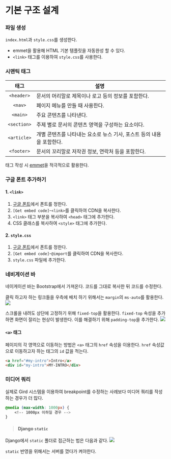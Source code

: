 # 기본 구조 설계
### 파일 생성
`index.html`과 `style.css`를 생성한다.

- emmet을 활용해 HTML 기본 템플릿을 자동완성 할 수 있다.
- `<link>` 태그를 이용하여 `style.css`를 사용한다.

### 시맨틱 태그
|태그|설명|
|:-:|---|
|`<header>`|문서의 머리말로 제목이나 로고 등의 정보를 포함한다.|
|`<nav>`|페이지 메뉴를 만들 때 사용한다.|
|`<main>`|주요 콘텐츠를 나타낸다.|
|`<section>`|주제 별로 문서의 콘텐츠 영역을 구성하는 요소이다.|
|`<article>`|개별 콘텐츠를 나타내는 요소로 뉴스 기사, 포스트 등의 내용을 포함한다.|
|`<footer>`|문서의 꼬리말로 저작권 정보, 연락처 등을 포함한다.|

태그 작성 시 <a href="https://docs.emmet.io/cheat-sheet/" target="_blank">emmet</a>을 적극적으로 활용한다.

### 구글 폰트 추가하기
#### 1. `<link>`
1. <a href="https://fonts.google.com/?subset=korean&noto.script=Kore" target="_blank">구글 폰트</a>에서 폰트를 정한다.
2. `[Get embed code]`-`<link>`를 클릭하여 CDN을 복사한다.
3. `<link>` 태그 부분을 복사하여 `<head>` 태그에 추가한다.
3. CSS 클래스를 복사하여 `<style>` 태그에 추가한다.

#### 2. `style.css`
1. <a href="https://fonts.google.com/?subset=korean&noto.script=Kore" target="_blank">구글 폰트</a>에서 폰트를 정한다.
2. `[Get embed code]`-`@import`를 클릭하여 CDN을 복사한다.
3. `style.css` 파일에 추가한다.

### 네비게이션 바
네이게이션 바는 Bootstrap에서 가져온다. 코드를 그대로 복사한 뒤 코드를 수정한다.

클릭 하고자 하는 링크들을 우측에 배치 하기 위해서는 `margin`의 `ms-auto`를 활용한다.
![](https://velog.velcdn.com/images/pyoung/post/ded0552f-1f33-4490-a19f-77f603436159/image.png)

스크롤을 내려도 상단에 고정하기 위해 `fixed-top`을 활용한다. `fixed-top` 속성을 추가하면 화면이 잘리는 현상이 발생한다. 이를 해결하기 위해 `padding-top`을 추가한다.
![](https://velog.velcdn.com/images/pyoung/post/ff261145-c22b-4579-80c6-86ce7fba71f8/image.png)

#### `<a>` 태그
페이지의 각 영역으로 이동하는 방법은 `<a>` 태그의 `href` 속성을 이용한다. `href` 속성값으로 이동하고자 하는 태그의 `id` 값을 적는다.
```html
<a href="#my-intro">Intro</a>
<div id="my-intro">MY-INTRO</div>
```

### 미디어 쿼리
실제로 Gird 시스템을 이용하여 breakpoint를 수정하는 사례보다 미디어 쿼리를 작성하는 경우가 더 많다.
```css
@media (max-width: 1000px) {
	<!-- 1000px 이하일 경우 -->
}
```

> #### Django `static`
Django에서 `static` 폴더로 접근하는 법은 다음과 같다.
![](https://velog.velcdn.com/images/pyoung/post/357a8c73-853f-4c71-af03-c0ace0f0a911/image.png)
>
`static` 반영을 위해서는 서버를 껐다가 켜야한다.